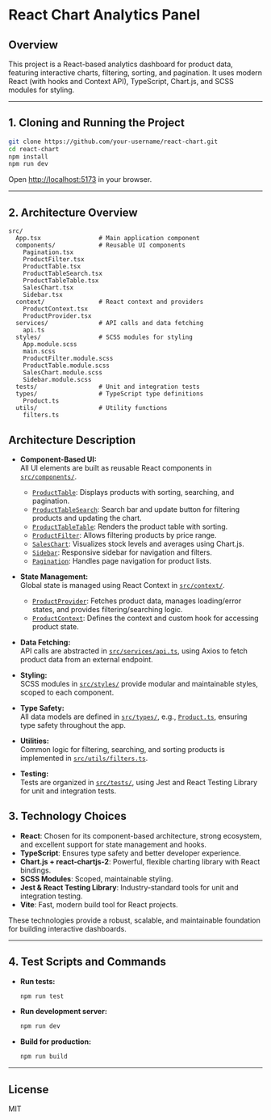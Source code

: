 # React Chart Analytics Panel

## Overview

This project is a React-based analytics dashboard for product data, featuring interactive charts, filtering, sorting, and pagination. It uses modern React (with hooks and Context API), TypeScript, Chart.js, and SCSS modules for styling.

---

## 1. Cloning and Running the Project

```bash
git clone https://github.com/your-username/react-chart.git
cd react-chart
npm install
npm run dev
```

Open [http://localhost:5173](http://localhost:5173) in your browser.

---

## 2. Architecture Overview

```
src/
  App.tsx                # Main application component
  components/            # Reusable UI components
    Pagination.tsx
    ProductFilter.tsx
    ProductTable.tsx
    ProductTableSearch.tsx
    ProductTableTable.tsx
    SalesChart.tsx
    Sidebar.tsx
  context/               # React context and providers
    ProductContext.tsx
    ProductProvider.tsx
  services/              # API calls and data fetching
    api.ts
  styles/                # SCSS modules for styling
    App.module.scss
    main.scss
    ProductFilter.module.scss
    ProductTable.module.scss
    SalesChart.module.scss
    Sidebar.module.scss
  tests/                 # Unit and integration tests
  types/                 # TypeScript type definitions
    Product.ts
  utils/                 # Utility functions
    filters.ts
```

## Architecture Description

- **Component-Based UI:**  
  All UI elements are built as reusable React components in [`src/components/`](src/components/).  
  - [`ProductTable`](src/components/ProductTable.tsx): Displays products with sorting, searching, and pagination.
  - [`ProductTableSearch`](src/components/ProductTableSearch.tsx): Search bar and update button for filtering products and updating the chart.
  - [`ProductTableTable`](src/components/ProductTableTable.tsx): Renders the product table with sorting.
  - [`ProductFilter`](src/components/ProductFilter.tsx): Allows filtering products by price range.
  - [`SalesChart`](src/components/SalesChart.tsx): Visualizes stock levels and averages using Chart.js.
  - [`Sidebar`](src/components/Sidebar.tsx): Responsive sidebar for navigation and filters.
  - [`Pagination`](src/components/Pagination.tsx): Handles page navigation for product lists.

- **State Management:**  
  Global state is managed using React Context in [`src/context/`](src/context/).  
  - [`ProductProvider`](src/context/ProductProvider.tsx): Fetches product data, manages loading/error states, and provides filtering/searching logic.
  - [`ProductContext`](src/context/ProductContext.tsx): Defines the context and custom hook for accessing product state.

- **Data Fetching:**  
  API calls are abstracted in [`src/services/api.ts`](src/services/api.ts), using Axios to fetch product data from an external endpoint.

- **Styling:**  
  SCSS modules in [`src/styles/`](src/styles/) provide modular and maintainable styles, scoped to each component.

- **Type Safety:**  
  All data models are defined in [`src/types/`](src/types/), e.g., [`Product.ts`](src/types/Product.ts), ensuring type safety throughout the app.

- **Utilities:**  
  Common logic for filtering, searching, and sorting products is implemented in [`src/utils/filters.ts`](src/utils/filters.ts).

- **Testing:**  
  Tests are organized in [`src/tests/`](src/tests/), using Jest and React Testing Library for unit and integration tests.


## 3. Technology Choices

- **React**: Chosen for its component-based architecture, strong ecosystem, and excellent support for state management and hooks.
- **TypeScript**: Ensures type safety and better developer experience.
- **Chart.js + react-chartjs-2**: Powerful, flexible charting library with React bindings.
- **SCSS Modules**: Scoped, maintainable styling.
- **Jest & React Testing Library**: Industry-standard tools for unit and integration testing.
- **Vite**: Fast, modern build tool for React projects.

These technologies provide a robust, scalable, and maintainable foundation for building interactive dashboards.

---

## 4. Test Scripts and Commands

- **Run tests:**
  ```bash
  npm run test
  ```
- **Run development server:**
  ```bash
  npm run dev
  ```
- **Build for production:**
  ```bash
  npm run build
  ```

---

## License

MIT